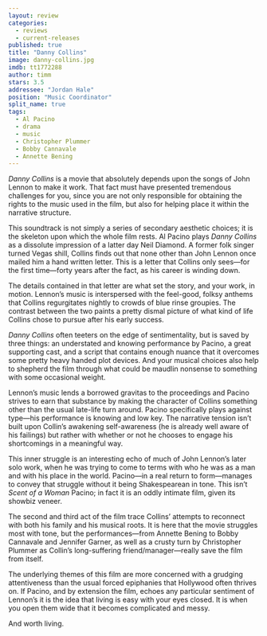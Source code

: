 ```yaml
---
layout: review
categories: 
  - reviews
  - current-releases
published: true
title: "Danny Collins"
image: danny-collins.jpg
imdb: tt1772288
author: timm
stars: 3.5
addressee: "Jordan Hale"
position: "Music Coordinator"
split_name: true
tags: 
  - Al Pacino
  - drama
  - music
  - Christopher Plummer
  - Bobby Cannavale
  - Annette Bening
---
```

_Danny Collins_ is a movie that absolutely depends upon the songs of John Lennon to make it work. That fact must have presented tremendous challenges for you, since you are not only responsible for obtaining the rights to the music used in the film, but also for helping place it within the narrative structure. 

This soundtrack is not simply a series of secondary aesthetic choices; it is the skeleton upon which the whole film rests. Al Pacino plays _Danny Collins_ as a dissolute impression of a latter day Neil Diamond. A former folk singer turned Vegas shill, Collins finds out that none other than John Lennon once mailed him a hand written letter. This is a letter that Collins only sees—for the first time—forty years after the fact, as his career is winding down. 

The details contained in that letter are what set the story, and your work, in motion. Lennon’s music is interspersed with the feel-good, folksy anthems that Collins regurgitates nightly to crowds of blue rinse groupies. The contrast between the two paints a pretty dismal picture of what kind of life Collins chose to pursue after his early success.

_Danny Collins_ often teeters on the edge of sentimentality, but is saved by three things: an understated and knowing performance by Pacino, a great supporting cast, and a script that contains enough nuance that it overcomes some pretty heavy handed plot devices. And your musical choices also help to shepherd the film through what could be maudlin nonsense to something with some occasional weight. 

Lennon’s music lends a borrowed gravitas to the proceedings and Pacino strives to earn that substance by making the character of Collins something other than the usual late-life turn around. Pacino specifically plays against type—his performance is knowing and low key. The narrative tension isn’t built upon Collin’s awakening self-awareness (he is already well aware of his failings) but rather with whether or not he chooses to engage his shortcomings in a meaningful way.

This inner struggle is an interesting echo of much of John Lennon’s later solo work, when he was trying to come to terms with who he was as a man and with his place in the world. Pacino—in a real return to form—manages to convey that struggle without it being Shakespearean in tone. This isn’t _Scent of a Woman_ Pacino; in fact it is an oddly intimate film, given its showbiz veneer.

The second and third act of the film trace Collins’ attempts to reconnect with both his family and his musical roots. It is here that the movie struggles most with tone, but the performances—from Annette Bening to Bobby Cannavale and Jennifer Garner, as well as a crusty turn by Christopher Plummer as Collin’s long-suffering friend/manager—really save the film from itself.

The underlying themes of this film are more concerned with a grudging attentiveness than the usual forced epiphanies that Hollywood often thrives on. If Pacino, and by extension the film, echoes any particular sentiment of Lennon’s it is the idea that living is easy with your eyes closed. It is when you open them wide that it becomes complicated and messy. 

And worth living.